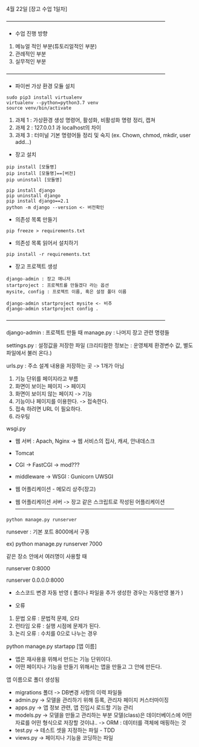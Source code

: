 4월 22일 [장고 수업 1일차]

——————————————————————————————

* 수업 진행 방향
1. 메뉴얼 적인 부분(튜토리얼적인 부분)
2. 관례적인 부분
3. 실무적인 부분

——————————————————————————————

- 파이썬 가상 환경 모듈 설치

```shell
sudo pip3 install virtualenv
virtualenv --python=python3.7 venv
source venv/bin/activate
```

1. 과제 1 : 가상환경 생성 명령어, 활성화, 비활성화 명령 정리, 캡쳐
2. 과제 2 : 127.0.0.1 과 localhost의 차이
3. 과제 3 : 터미널 기본 명령어들 정리 및 숙지 (ex. Chown, chmod, mkdir, user add…)


- 장고 설치
```shell
pip install [모듈명]
pip install [모듈명]==[버전]
pip uninstall [모듈명]

pip install django
pip uninstall django
pip install django==2.1
python -m django --version <- 버전확인
```

- 의존성 목록 만들기
```shell
pip freeze > requirements.txt
```

- 의존성 목록 읽어서 설치하기
```shell
pip install -r requirements.txt
```

- 장고 프로젝트 생성
```shell
django-admin : 장고 매니저
startproject : 프로젝트를 만들겠다 라는 옵션
mysite, config : 프로젝트 이름, 혹은 설정 폴더 이름

django-admin startproject mysite <- 비추
django-admin startproject config .
```
——————————————————————————————

django-admin : 프로젝트 만들 때
manage.py : 나머지 장고 관련 명령들

settings.py : 설정값을 저장한 파일
(크리티컬한 정보는 :  운영체제 환경변수 값, 별도 파일에서 불러 온다.)

urls.py : 주소 설계 내용을 저장하는 곳 -> 1개가 아님
1. 기능 단위를 페이지라고 부름
2. 화면이 보이는 페이지 -> 페이지
3. 화면이 보이지 않는 페이지 -> 기능
4. 기능이나 페이지를 이용한다. -> 접속한다.
5. 접속 하려면 URL 이 필요하다.
6. 라우팅

wsgi.py
- 웹 서버 : Apach, Nginx -> 웹 서비스의 집사, 캐셔, 안내데스크

- Tomcat
- CGI -> FastCGI -> mod???
- middleware -> WSGI : Gunicorn UWSGI
- 웹 어플리케이션 - 메모리 상주(장고)
- 웹 어플리케이션 서버 -> 장고 같은 스크립트로 작성된 어플리케이션
——————————————————————————————


```shell
python manage.py runserver
```
runsever : 기본 포트 8000에서 구동

ex) python manage.py runserver 7000


같은 장소 안에서 여러명이 사용할 때

runserver 0:8000

runserver 0.0.0.0:8000


- 소스코드 변경 자동 반영
( 폴더나 파일을 추가 생성한 경우는 자동반영 불가 )

- 오류
1. 문법 오류 : 문법적 문제, 오타
2. 런타임 오류 : 실행 시점에 문제가 된다.
3. 논리 오류 : 수치를 0으로 나누는 경우


python manage.py startapp [앱 이름]
- 앱은 재사용을 위해서 만드는 기능 단위이다.
- 어떤 페이지나 기능을 만들기 위해서는 앱을 만들고 그 안에 만든다.

앱 이름으로 폴더 생성됨
- migrations 폴더 -> DB변경 사항의 이력 파일들
- admin.py -> 모델을 관리하기 위해 등록, 관리자 페이지 커스터마이징
- apps.py ->  앱 정보 관련, 앱 진입시 로드할 기능 관리
- models.py -> 모델을 만들고 관리하는 부분
모델(class)은 데이터베이스에 어떤 자료를 어떤 형식으로 저장할 것이냐.. -> ORM :  데이터를 객체에 매핑하는 것
- test.py -> 테스트 셋을 지정하는 파일 - TDD
- views.py -> 페이지나 기능을 코딩하는 파일
